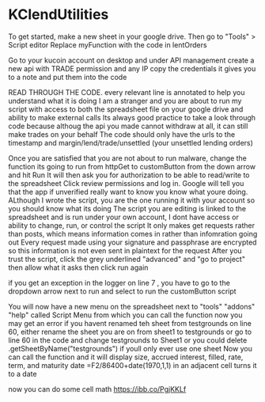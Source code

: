 # KClendUtilities
To get started, make a new sheet in your google drive. Then go to "Tools" > Script editor
Replace myFunction with the code in lentOrders

Go to your kucoin account on desktop and under API management create a new api with TRADE permission and any IP
copy the credentials it gives you to a note and put them into the code

READ THROUGH THE CODE. every relevant line is annotated to help you understand what it is doing
I am a stranger and you are about to run my script with access to both the spreadsheet file on your google drive and ability to make external calls
Its always good practice to take a look through code because althoug the api you made cannot withdraw at all, it can still make trades on your behalf
The code should only have the urls to the timestamp and margin/lend/trade/unsettled (your unsettled lending orders)

Once you are satisfied that you are not about to run malware, change the function its going to run from httpGet to customButton from the down arrow and hit Run
It will then ask you for authorization to be able to read/write to the spreadsheet 
Click review permissions and log in. Google will tell you that the app if unverified really want to know you know what youre doing.
ALthough I wrote the script, you are the one running it with your account so you should know what its doing
The script you are editing is linked to the spreadsheet and is run under your own account, I dont have access or ability to change, run, or control the script
It only makes get requests rather than posts, which means information comes in rather than infomration going out
Every request made using your signature and passphrase are encrypted so this information is not even sent in plaintext for the request
After you trust the script, click the grey underlined "advanced" and "go to project" then allow what it asks
then click run again

if you get an exception in the logger on line 7 , you have to go to the dropdown arrow next to run and select to run the customButton script

You will now have a new menu on the spreadsheet next to "tools" "addons" "help" called Script Menu from which you can call the function
now you may get an error if you havent renamed teh sheet from testgrounds on line 60, either rename the sheet you are on from sheet1 to testgrounds or go to line 60 in the code and change testgrounds to Sheet1 or you could delete .getSheetByName("testgrounds") if youll only ever use one sheet
Now you can call the function  and it will display size, accrued interest, filled, rate, term, and maturity date  =F2/86400+date(1970,1,1) in an adjacent cell turns it to a date

now you can do some cell math https://ibb.co/PgjKKLf
